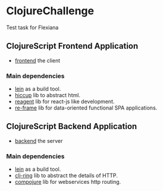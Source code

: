 # ClojureChallenge

Test task for Flexiana

## ClojureScript Frontend Application
* [frontend](https://github.com/danielhvs/ClojureChallenge/tree/main/frontend) the client

### Main dependencies
* [lein](https://leiningen.org/) as a build tool.
* [hiccup](https://github.com/weavejester/hiccup) lib to abstract html.
* [reagent](https://reagent-project.github.io/) lib for react-js like development.
* [re-frame](https://github.com/day8/re-frame) lib for data-oriented functional SPA applications.

## ClojureScript Backend Application
* [backend](https://github.com/danielhvs/ClojureChallenge/tree/main/backend) the server

### Main dependencies
* [lein](https://leiningen.org/) as a build tool.
* [clj-ring](https://github.com/ring-clojure/ring) lib to abstract the details of HTTP.
* [compojure](https://github.com/weavejester/compojure) lib for webservices http routing.
